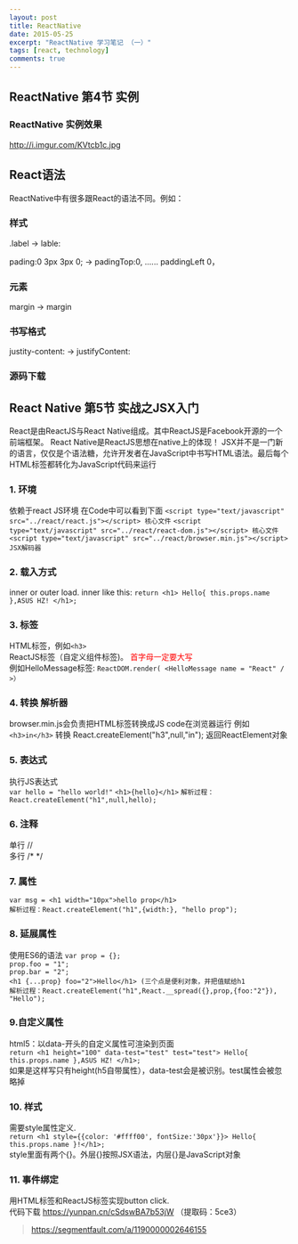 ```yaml
---
layout: post
title: ReactNative
date: 2015-05-25
excerpt: "ReactNative 学习笔记 （一）"
tags: [react, technology]
comments: true
---
```


## ReactNative 第4节 实例 ## 

### ReactNative 实例效果 ###
http://i.imgur.com/KVtcb1c.jpg

## React语法 ##
ReactNative中有很多跟React的语法不同。例如：

### 样式 ###
.label -> lable:

pading:0 3px 3px 0; -> padingTop:0, ...... paddingLeft 0，

### 元素 ###
<span>margin</span> -> <View>margin</View>

### 书写格式 ###
justity-content: -> justifyContent:

### 源码下载 ###


## React Native  第5节 实战之JSX入门
React是由ReactJS与React Native组成。其中ReactJS是Facebook开源的一个前端框架。
React Native是ReactJS思想在native上的体现！
JSX并不是一门新的语言，仅仅是个语法糖，允许开发者在JavaScript中书写HTML语法。最后每个HTML标签都转化为JavaScript代码来运行

### 1. 环境 ###
依赖于react JS环境
在Code中可以看到下面
`<script type="text/javascript" src="../react/react.js"></script> 核心文件`
`<script type="text/javascript" src="../react/react-dom.js"></script> 核心文件`
`<script type="text/javascript" src="../react/browser.min.js"></script> JSX解码器`

### 2. 载入方式 ###
inner or outer load.
inner like this:
`return <h1> Hello{ this.props.name },ASUS HZ! </h1>;`

### 3. 标签 ###
HTML标签，例如`<h3>` </br>
ReactJS标签（自定义组件标签)。
<font color=red>首字母一定要大写</font></br>
例如HelloMessage标签:
`ReactDOM.render( <HelloMessage name = "React" / >）`

### 4. 转换 解析器 ###
browser.min.js会负责把HTML标签转换成JS code在浏览器运行
例如 `<h3>in</h3>`  转换 React.createElement("h3",null,"in"); 返回ReactElement对象

### 5. 表达式 ###
执行JS表达式 <br/>
`var hello = "hello world!"`
`<h1>{hello}</h1>`
`解析过程：React.createElement("h1",null,hello); `

### 6. 注释 ###
单行 // <br/>
多行 /* */

### 7. 属性 ###
`var msg = <h1 width="10px">hello prop</h1>`  <br/>
`解析过程：React.createElement("h1",{width:}, "hello prop"); `

### 8. 延展属性 ###
使用ES6的语法
`var prop = {};`  <br/>
`prop.foo = "1"; `  <br/>
`prop.bar = "2"; `<br/>
`<h1 {...prop} foo="2">Hello</h1> (三个点是便利对象，并把值赋给h1` <br/>
`解析过程：React.createElement("h1",React.__spread({},prop,{foo:"2"}), "Hello"); `

### 9.自定义属性 ###
html5：以data-开头的自定义属性可渲染到页面<br/>
`return <h1 height="100" data-test="test" test="test"> Hello{ this.props.name },ASUS HZ! </h1>; `<br/>
如果是这样写只有height(h5自带属性），data-test会是被识别。test属性会被忽略掉

### 10. 样式 ###
需要style属性定义.<br/>
`return <h1 style={{color: '#ffff00', fontSize:'30px'}}> Hello{ this.props.name }!</h1>;`<br/>
style里面有两个{}。外层{}按照JSX语法，内层{}是JavaScript对象

### 11. 事件绑定
用HTML标签和ReactJS标签实现button click.  <br/>
代码下载 https://yunpan.cn/cSdswBA7b53jW （提取码：5ce3）

> https://segmentfault.com/a/1190000002646155
